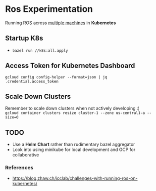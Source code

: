 # Ros Experimentation
Running ROS across [multiple machines](http://wiki.ros.org/ROS/Tutorials/MultipleMachines) in **Kubernetes**


## Startup K8s
+ `bazel run //k8s:all.apply`


## Access Token for Kubernetes Dashboard
`gcloud config config-helper --format=json | jq .credential.access_token`

## Scale Down Clusters
Remember to scale down clusters when not actively developing :)   
`gcloud container clusters resize cluster-1 --zone us-central1-a --size=0`


## TODO
+ Use a **Helm Chart** rather than rudimentary bazel aggregator
+ Look into using minikube for local development and GCP for collaborative

### References
+ https://blog.zhaw.ch/icclab/challenges-with-running-ros-on-kubernetes/
